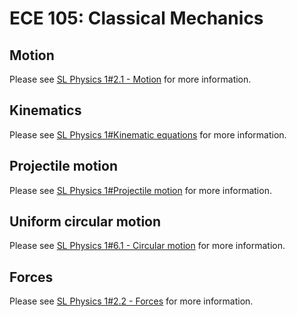 # ECE 105: Classical Mechanics

## Motion

Please see [SL Physics 1#2.1 - Motion](/g11/sph3u7/#21-motion) for more information.

## Kinematics

Please see [SL Physics 1#Kinematic equations](/g11/sph3u7/#kinematic-equations) for more information.

## Projectile motion

Please see [SL Physics 1#Projectile motion](/g11/sph3u7/#projectile-motion) for more information.

## Uniform circular motion

Please see [SL Physics 1#6.1 - Circular motion](/g11/sph3u7/#61-circular-motion) for more information.

## Forces

Please see [SL Physics 1#2.2 - Forces](/g11/sph3u7/#22-forces) for more information.

